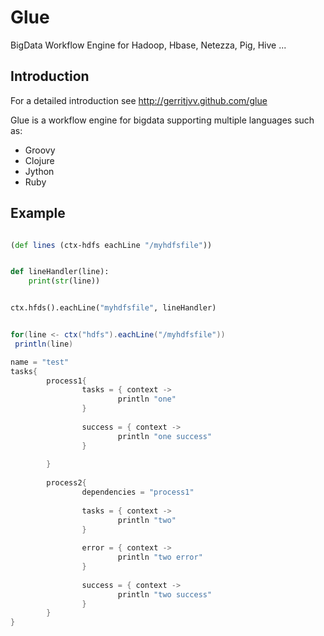 Glue
====

BigData Workflow Engine for Hadoop, Hbase, Netezza, Pig, Hive ...


Introduction
------------



For a detailed introduction see http://gerritjvv.github.com/glue


Glue is a workflow engine for bigdata supporting multiple languages such as:

* Groovy
* Clojure
* Jython
* Ruby

Example
-------

```clojure

(def lines (ctx-hdfs eachLine "/myhdfsfile"))

```


```python

def lineHandler(line):
    print(str(line))


ctx.hfds().eachLine("myhdfsfile", lineHandler)


```

```scala

for(line <- ctx("hdfs").eachLine("/myhdfsfile"))
 println(line)


```

```groovy
name = "test"
tasks{
        process1{
                tasks = { context ->
                        println "one"
                }
                
                success = { context ->
                        println "one success"
                }
                
        }
        
        process2{
                dependencies = "process1"
                
                tasks = { context ->
                        println "two"
                }
                
                error = { context ->
                        println "two error"
                }
                
                success = { context ->
                        println "two success"
                }
        }
}
```
